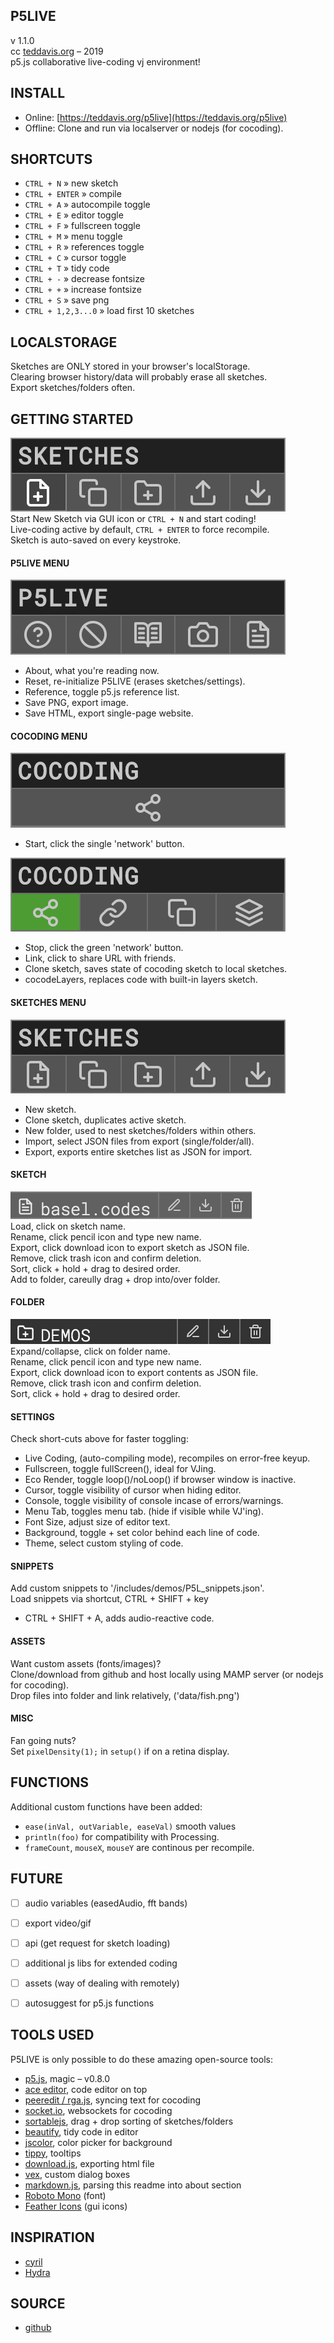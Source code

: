 P5LIVE
-------------------------------
v 1.1.0  
cc [teddavis.org](http://teddavis.org) – 2019  
p5.js collaborative live-coding vj environment!

INSTALL
-------------------------------
- Online: [https://teddavis.org/p5live](https://teddavis.org/p5live)
- Offline: Clone and run via localserver or nodejs (for cocoding).


SHORTCUTS
-------------------------------
- `CTRL + N` » new sketch
- `CTRL + ENTER` » compile
- `CTRL + A` » autocompile toggle
- `CTRL + E` » editor toggle
- `CTRL + F` » fullscreen toggle
- `CTRL + M` » menu toggle
- `CTRL + R` » references toggle
- `CTRL + C` » cursor toggle
- `CTRL + T` » tidy code
- `CTRL + -` » decrease fontsize
- `CTRL + +` » increase fontsize
- `CTRL + S` » save png
- `CTRL + 1,2,3...0` » load first 10 sketches


LOCALSTORAGE
-------------------------------
Sketches are ONLY stored in your browser's localStorage.  
Clearing browser history/data will probably erase all sketches.  
Export sketches/folders often.


GETTING STARTED
-------------------------------
![menu-sketches-new](includes/images/menu-sketches-new.png)  
Start New Sketch via GUI icon or `CTRL + N` and start coding!  
Live-coding active by default, `CTRL + ENTER` to force recompile.  
Sketch is auto-saved on every keystroke.  
  
#### P5LIVE MENU  
![menu-p5live](includes/images/menu-p5live.png)  
- About, what you're reading now.  
- Reset, re-initialize P5LIVE (erases sketches/settings).  
- Reference, toggle p5.js reference list.  
- Save PNG, export image.  
- Save HTML, export single-page website.

#### COCODING MENU  
![menu-cocoding-inactive](includes/images/menu-cocoding-inactive.png)  
- Start, click the single 'network' button.  

![menu-cocoding-active](includes/images/menu-cocoding-active.png)  
- Stop, click the green 'network' button.  
- Link, click to share URL with friends.  
- Clone sketch, saves state of cocoding sketch to local sketches.  
- cocodeLayers, replaces code with built-in layers sketch.
  
#### SKETCHES MENU 
![menu-sketches](includes/images/menu-sketches.png)  
- New sketch.  
- Clone sketch, duplicates active sketch.  
- New folder, used to nest sketches/folders within others.  
- Import, select JSON files from export (single/folder/all).  
- Export, exports entire sketches list as JSON for import.  
  
#### SKETCH  
![menu-sketch](includes/images/menu-sketch-nav.png)  
Load, click on sketch name.  
Rename, click pencil icon and type new name.  
Export, click download icon to export sketch as JSON file.  
Remove, click trash icon and confirm deletion.  
Sort, click + hold + drag to desired order.  
Add to folder, careully drag + drop into/over folder.

#### FOLDER  
![menu-folder](includes/images/menu-folder-nav.png)  
Expand/collapse, click on folder name.  
Rename, click pencil icon and type new name.  
Export, click download icon to export contents as JSON file.  
Remove, click trash icon and confirm deletion.  
Sort, click + hold + drag to desired order.  
  
#### SETTINGS  
Check short-cuts above for faster toggling:  
- Live Coding, (auto-compiling mode), recompiles on error-free keyup.  
- Fullscreen, toggle fullScreen(), ideal for VJing.  
- Eco Render, toggle loop()/noLoop() if browser window is inactive.  
- Cursor, toggle visibility of cursor when hiding editor.  
- Console, toggle visibility of console incase of errors/warnings.  
- Menu Tab, toggles menu tab. (hide if visible while VJ'ing).  
- Font Size, adjust size of editor text.  
- Background, toggle + set color behind each line of code.  
- Theme, select custom styling of code.
	
#### SNIPPETS  
Add custom snippets to '/includes/demos/P5L_snippets.json'.  
Load snippets via shortcut, CTRL + SHIFT + key  
- CTRL + SHIFT + A, adds audio-reactive code.

#### ASSETS
Want custom assets (fonts/images)?   
Clone/download from github and host locally using MAMP server (or nodejs for cocoding).  
Drop files into folder and link relatively, ('data/fish.png')

#### MISC
Fan going nuts?  
Set `pixelDensity(1);` in `setup()` if on a retina display.


FUNCTIONS
-------------------------------
Additional custom functions have been added:  
- `ease(inVal, outVariable, easeVal)`  smooth values  
- `println(foo)` for compatibility with Processing.  
- `frameCount`, `mouseX`, `mouseY` are continous per recompile.


FUTURE
-------------------------------
- [ ] audio variables (easedAudio, fft bands)
- [ ] export video/gif
- [ ] api (get request for sketch loading)
- [ ] additional js libs for extended coding
- [ ] assets (way of dealing with remotely)
- [ ] autosuggest for p5.js functions
    

TOOLS USED
-------------------------------
P5LIVE is only possible to do these amazing open-source tools:  

- [p5.js](https://p5js.org), magic – v0.8.0
- [ace editor](https://ace.c9.io), code editor on top
- [peeredit / rga.js](https://github.com/jorendorff/peeredit), syncing text for cocoding
- [socket.io](https://socket.io/), websockets for cocoding
- [sortablejs](https://github.com/SortableJS/Sortable), drag + drop sorting of sketches/folders
- [beautify](https://github.com/beautify-web/js-beautify), tidy code in editor
- [jscolor](http://jscolor.com/), color picker for background
- [tippy](https://atomiks.github.io/tippyjs/), tooltips
- [download.js](http://danml.com/download.html), exporting html file
- [vex](https://github.com/HubSpot/vex), custom dialog boxes
- [markdown.js](https://github.com/cadorn/markdown-js), parsing this readme into about section
- [Roboto Mono](https://github.com/google/roboto) (font)
- [Feather Icons](https://feathericons.com) (gui icons)



INSPIRATION
-------------------------------
- [cyril](https://github.com/cyrilcode/cyril)
- [Hydra](https://github.com/ojack/hydra)


SOURCE
-------------------------------
- [github](https://github.com/ffd8/p5live)